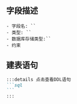 ## 字段描述

```mark
- 字段名: ``
- 类型: ``
- 数据库存储类型:``
- 约束
```

## 建表语句

````md
:::details 点击查看DDL语句
```sql
```
:::
````

